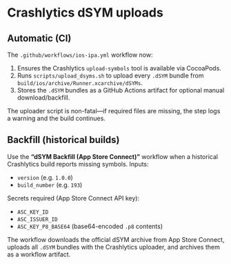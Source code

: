 # Crashlytics dSYM uploads

## Automatic (CI)
The `.github/workflows/ios-ipa.yml` workflow now:
1. Ensures the Crashlytics `upload-symbols` tool is available via CocoaPods.
2. Runs `scripts/upload_dsyms.sh` to upload every `.dSYM` bundle from `build/ios/archive/Runner.xcarchive/dSYMs`.
3. Stores the `.dSYM` bundles as a GitHub Actions artifact for optional manual download/backfill.

The uploader script is non-fatal—if required files are missing, the step logs a warning and the build continues.

## Backfill (historical builds)
Use the **“dSYM Backfill (App Store Connect)”** workflow when a historical Crashlytics build reports missing symbols.
Inputs:
- `version` (e.g. `1.0.0`)
- `build_number` (e.g. `193`)

Secrets required (App Store Connect API key):
- `ASC_KEY_ID`
- `ASC_ISSUER_ID`
- `ASC_KEY_P8_BASE64` (base64-encoded `.p8` contents)

The workflow downloads the official dSYM archive from App Store Connect, uploads all `.dSYM` bundles with the Crashlytics uploader, and archives them as a workflow artifact.
